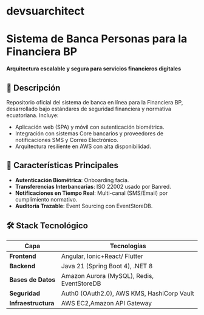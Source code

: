 # devsuarchitect
# Sistema de Banca Personas para la Financiera BP  
**Arquitectura escalable y segura para servicios financieros digitales**  


## 📌 Descripción  
Repositorio oficial del sistema de banca en línea para la Financiera BP, desarrollado bajo estándares de seguridad financiera y normativa ecuatoriana. Incluye:  
- Aplicación web (SPA) y móvil con autenticación biométrica.  
- Integración con sistemas Core bancarios y proveedores de notificaciones SMS y Correo Electrónico.  
- Arquitectura resiliente en AWS con alta disponibilidad.  

## 🚀 Características Principales  
- **Autenticación Biométrica**: Onboarding facia.  
- **Transferencias Interbancarias**: ISO 22002 usado por Banred.  
- **Notificaciones en Tiempo Real**: Multi-canal (SMS/Email) por cumplimiento normativo.  
- **Auditoría Trazable**: Event Sourcing con EventStoreDB.  

## 🛠 Stack Tecnológico  
| Capa               | Tecnologías                                                                 |  
|--------------------|-----------------------------------------------------------------------------|  
| **Frontend**       | Angular, Ionic+React/ Flutter                                               |  
| **Backend**        | Java 21 (Spring Boot 4), .NET 8                                             |  
| **Bases de Datos** | Amazon Aurora (MySQL), Redis, EventStoreDB                                  |  
| **Seguridad**      | Auth0 (OAuth2.0), AWS KMS, HashiCorp Vault                                  |  
| **Infraestructura**| AWS EC2,Amazon API Gateway                                                  |  


